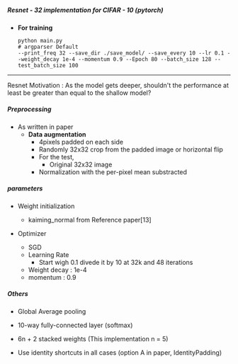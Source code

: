 ##### Resnet - 32 implementation for CIFAR - 10 (pytorch)

- **For training**

  ~~~ 
  python main.py 
  # argparser Default 
  --print_freq 32 --save_dir ./save_model/ --save_every 10 --lr 0.1 --weight_decay 1e-4 --momentum 0.9 --Epoch 80 --batch_size 128 --test_batch_size 100 
  ~~~

---

Resnet Motivation : As the model gets deeper, shouldn't the performance at least be greater than equal to the shallow model? 

##### Preprocessing 

- As written in paper 
  - **Data augmentation**
    - 4pixels padded on each side
    - Randomly 32x32 crop from the padded image or horizontal flip
    - For the test, 
      - Original 32x32 image
    - Normalization with the per-pixel mean substracted 

##### parameters

- Weight initialization
  - kaiming_normal from Reference paper[13]

- Optimizer
  - SGD 
  - Learning Rate 
    - Start wigh 0.1 divede it by 10 at 32k and 48 iterations 
  - Weight decay : 1e-4
  - momentum : 0.9

##### Others

- Global Average pooling

- 10-way fully-connected layer (softmax)

- 6n + 2 stacked weights (This implementation n = 5)

- Use identity shortcuts in all cases (option A in paper, IdentityPadding) 

  